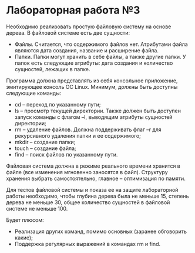 # Лабораторная работа №3
Необходимо реализовать простую файловую систему на основе дерева. В файловой системе есть две сущности:
* Файлы. Считается, что содержимого файлов нет. Атрибутами файла являются дата создания, название и расширение файла. 
* Папки. Папки могут хранить в себе файлы, а также другие папки. У папок есть следующие атрибуты: дата создания и количество сущностей, лежащих в папке.

Программа должна представлять из себя консольное приложение, эмитирующее консоль ОС Linux. Минимум, должны быть доступны следующие команды:
* cd – переход по указанному пути;
* ls – просмотр текущей директории. Также должен быть доступен запуск команды с флагом –l, выводящим атрибуты сущностей директории;
* rm – удаление файлов. Должна поддерживать флаг –r для рекурсивного удаления папки и ее содержимого;
* mkdir – создание папки;
* touch – создание файла;
* find – поиск файлов по указанному пути.

Файловая система должна в режиме реального времени хранится в файле (все изменения мгновенно заносятся в файл). Структуру хранения выбрать самостоятельно, главное – оптимизация по памяти.

Для тестов файловой системы и показа ее на защите лабораторной работы необходимо, чтобы глубина дерева была не меньше 15, степень дерева не меньше 30, общее количество сущностей в файловой системе не меньше 100.

Будет плюсом:
* Реализация других команд, помимо основных (заранее обговорить какие);
* Поддержка регулярных выражений в командах rm и find. 

